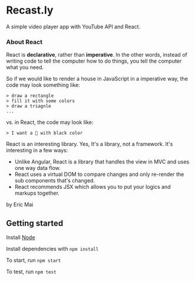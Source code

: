 # Recast.ly
A simple video player app with YouTube API and React.



### About React

React is **declarative**, rather than **imperative**. In the other words, instead of writing code to tell the computer how to do things, you tell the computer what you need.

So if we would like to render a house in JavaScript in a imperative way, the code may look something like:

```
> draw a rectangle
> fill it with some colors
> draw a triagnle
...
```

vs. in React, the code may look like:

```
> I want a 🏡 with black color
```

React is an interesting library. Yes, It's a library, not a framework. It's interesting in a few ways:

- Unlike Angular, React is a library that handles the view in MVC and uses one way data flow.
- React uses a virtual DOM to compare changes and only re-render the sub components that's changed.
- React recommends JSX which allows you to put your logics and markups together.

by Eric Mai

## Getting started

Install [Node](https://nodejs.org/en/)

Install dependencies with `npm install`

To start, run `npm start`

To test, run `npm test`



